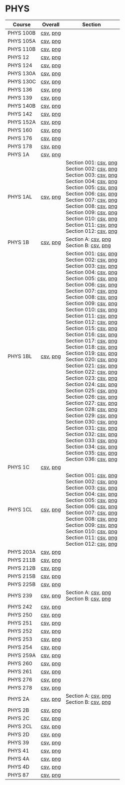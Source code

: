 # PHYS

| Course | Overall | Section |
| ------ | ------- | ------- |
| PHYS 100B | [csv](https://github.com/UCSD-Historical-Enrollment-Data/2025Winter/blob/main/overall/PHYS%20100B.csv), [png](https://raw.githubusercontent.com/UCSD-Historical-Enrollment-Data/2025Winter/main/plot_overall/PHYS%20100B.png) |  |
| PHYS 105A | [csv](https://github.com/UCSD-Historical-Enrollment-Data/2025Winter/blob/main/overall/PHYS%20105A.csv), [png](https://raw.githubusercontent.com/UCSD-Historical-Enrollment-Data/2025Winter/main/plot_overall/PHYS%20105A.png) |  |
| PHYS 110B | [csv](https://github.com/UCSD-Historical-Enrollment-Data/2025Winter/blob/main/overall/PHYS%20110B.csv), [png](https://raw.githubusercontent.com/UCSD-Historical-Enrollment-Data/2025Winter/main/plot_overall/PHYS%20110B.png) |  |
| PHYS 12 | [csv](https://github.com/UCSD-Historical-Enrollment-Data/2025Winter/blob/main/overall/PHYS%2012.csv), [png](https://raw.githubusercontent.com/UCSD-Historical-Enrollment-Data/2025Winter/main/plot_overall/PHYS%2012.png) |  |
| PHYS 124 | [csv](https://github.com/UCSD-Historical-Enrollment-Data/2025Winter/blob/main/overall/PHYS%20124.csv), [png](https://raw.githubusercontent.com/UCSD-Historical-Enrollment-Data/2025Winter/main/plot_overall/PHYS%20124.png) |  |
| PHYS 130A | [csv](https://github.com/UCSD-Historical-Enrollment-Data/2025Winter/blob/main/overall/PHYS%20130A.csv), [png](https://raw.githubusercontent.com/UCSD-Historical-Enrollment-Data/2025Winter/main/plot_overall/PHYS%20130A.png) |  |
| PHYS 130C | [csv](https://github.com/UCSD-Historical-Enrollment-Data/2025Winter/blob/main/overall/PHYS%20130C.csv), [png](https://raw.githubusercontent.com/UCSD-Historical-Enrollment-Data/2025Winter/main/plot_overall/PHYS%20130C.png) |  |
| PHYS 136 | [csv](https://github.com/UCSD-Historical-Enrollment-Data/2025Winter/blob/main/overall/PHYS%20136.csv), [png](https://raw.githubusercontent.com/UCSD-Historical-Enrollment-Data/2025Winter/main/plot_overall/PHYS%20136.png) |  |
| PHYS 139 | [csv](https://github.com/UCSD-Historical-Enrollment-Data/2025Winter/blob/main/overall/PHYS%20139.csv), [png](https://raw.githubusercontent.com/UCSD-Historical-Enrollment-Data/2025Winter/main/plot_overall/PHYS%20139.png) |  |
| PHYS 140B | [csv](https://github.com/UCSD-Historical-Enrollment-Data/2025Winter/blob/main/overall/PHYS%20140B.csv), [png](https://raw.githubusercontent.com/UCSD-Historical-Enrollment-Data/2025Winter/main/plot_overall/PHYS%20140B.png) |  |
| PHYS 142 | [csv](https://github.com/UCSD-Historical-Enrollment-Data/2025Winter/blob/main/overall/PHYS%20142.csv), [png](https://raw.githubusercontent.com/UCSD-Historical-Enrollment-Data/2025Winter/main/plot_overall/PHYS%20142.png) |  |
| PHYS 152A | [csv](https://github.com/UCSD-Historical-Enrollment-Data/2025Winter/blob/main/overall/PHYS%20152A.csv), [png](https://raw.githubusercontent.com/UCSD-Historical-Enrollment-Data/2025Winter/main/plot_overall/PHYS%20152A.png) |  |
| PHYS 160 | [csv](https://github.com/UCSD-Historical-Enrollment-Data/2025Winter/blob/main/overall/PHYS%20160.csv), [png](https://raw.githubusercontent.com/UCSD-Historical-Enrollment-Data/2025Winter/main/plot_overall/PHYS%20160.png) |  |
| PHYS 176 | [csv](https://github.com/UCSD-Historical-Enrollment-Data/2025Winter/blob/main/overall/PHYS%20176.csv), [png](https://raw.githubusercontent.com/UCSD-Historical-Enrollment-Data/2025Winter/main/plot_overall/PHYS%20176.png) |  |
| PHYS 178 | [csv](https://github.com/UCSD-Historical-Enrollment-Data/2025Winter/blob/main/overall/PHYS%20178.csv), [png](https://raw.githubusercontent.com/UCSD-Historical-Enrollment-Data/2025Winter/main/plot_overall/PHYS%20178.png) |  |
| PHYS 1A | [csv](https://github.com/UCSD-Historical-Enrollment-Data/2025Winter/blob/main/overall/PHYS%201A.csv), [png](https://raw.githubusercontent.com/UCSD-Historical-Enrollment-Data/2025Winter/main/plot_overall/PHYS%201A.png) |  |
| PHYS 1AL | [csv](https://github.com/UCSD-Historical-Enrollment-Data/2025Winter/blob/main/overall/PHYS%201AL.csv), [png](https://raw.githubusercontent.com/UCSD-Historical-Enrollment-Data/2025Winter/main/plot_overall/PHYS%201AL.png) | Section 001: [csv](https://github.com/UCSD-Historical-Enrollment-Data/2025Winter/blob/main/section/PHYS%201AL_001.csv), [png](https://raw.githubusercontent.com/UCSD-Historical-Enrollment-Data/2025Winter/main/plot_section/PHYS%201AL_001.png)<br>Section 002: [csv](https://github.com/UCSD-Historical-Enrollment-Data/2025Winter/blob/main/section/PHYS%201AL_002.csv), [png](https://raw.githubusercontent.com/UCSD-Historical-Enrollment-Data/2025Winter/main/plot_section/PHYS%201AL_002.png)<br>Section 003: [csv](https://github.com/UCSD-Historical-Enrollment-Data/2025Winter/blob/main/section/PHYS%201AL_003.csv), [png](https://raw.githubusercontent.com/UCSD-Historical-Enrollment-Data/2025Winter/main/plot_section/PHYS%201AL_003.png)<br>Section 004: [csv](https://github.com/UCSD-Historical-Enrollment-Data/2025Winter/blob/main/section/PHYS%201AL_004.csv), [png](https://raw.githubusercontent.com/UCSD-Historical-Enrollment-Data/2025Winter/main/plot_section/PHYS%201AL_004.png)<br>Section 005: [csv](https://github.com/UCSD-Historical-Enrollment-Data/2025Winter/blob/main/section/PHYS%201AL_005.csv), [png](https://raw.githubusercontent.com/UCSD-Historical-Enrollment-Data/2025Winter/main/plot_section/PHYS%201AL_005.png)<br>Section 006: [csv](https://github.com/UCSD-Historical-Enrollment-Data/2025Winter/blob/main/section/PHYS%201AL_006.csv), [png](https://raw.githubusercontent.com/UCSD-Historical-Enrollment-Data/2025Winter/main/plot_section/PHYS%201AL_006.png)<br>Section 007: [csv](https://github.com/UCSD-Historical-Enrollment-Data/2025Winter/blob/main/section/PHYS%201AL_007.csv), [png](https://raw.githubusercontent.com/UCSD-Historical-Enrollment-Data/2025Winter/main/plot_section/PHYS%201AL_007.png)<br>Section 008: [csv](https://github.com/UCSD-Historical-Enrollment-Data/2025Winter/blob/main/section/PHYS%201AL_008.csv), [png](https://raw.githubusercontent.com/UCSD-Historical-Enrollment-Data/2025Winter/main/plot_section/PHYS%201AL_008.png)<br>Section 009: [csv](https://github.com/UCSD-Historical-Enrollment-Data/2025Winter/blob/main/section/PHYS%201AL_009.csv), [png](https://raw.githubusercontent.com/UCSD-Historical-Enrollment-Data/2025Winter/main/plot_section/PHYS%201AL_009.png)<br>Section 010: [csv](https://github.com/UCSD-Historical-Enrollment-Data/2025Winter/blob/main/section/PHYS%201AL_010.csv), [png](https://raw.githubusercontent.com/UCSD-Historical-Enrollment-Data/2025Winter/main/plot_section/PHYS%201AL_010.png)<br>Section 011: [csv](https://github.com/UCSD-Historical-Enrollment-Data/2025Winter/blob/main/section/PHYS%201AL_011.csv), [png](https://raw.githubusercontent.com/UCSD-Historical-Enrollment-Data/2025Winter/main/plot_section/PHYS%201AL_011.png)<br>Section 012: [csv](https://github.com/UCSD-Historical-Enrollment-Data/2025Winter/blob/main/section/PHYS%201AL_012.csv), [png](https://raw.githubusercontent.com/UCSD-Historical-Enrollment-Data/2025Winter/main/plot_section/PHYS%201AL_012.png) |
| PHYS 1B | [csv](https://github.com/UCSD-Historical-Enrollment-Data/2025Winter/blob/main/overall/PHYS%201B.csv), [png](https://raw.githubusercontent.com/UCSD-Historical-Enrollment-Data/2025Winter/main/plot_overall/PHYS%201B.png) | Section A: [csv](https://github.com/UCSD-Historical-Enrollment-Data/2025Winter/blob/main/section/PHYS%201B_A.csv), [png](https://raw.githubusercontent.com/UCSD-Historical-Enrollment-Data/2025Winter/main/plot_section/PHYS%201B_A.png)<br>Section B: [csv](https://github.com/UCSD-Historical-Enrollment-Data/2025Winter/blob/main/section/PHYS%201B_B.csv), [png](https://raw.githubusercontent.com/UCSD-Historical-Enrollment-Data/2025Winter/main/plot_section/PHYS%201B_B.png) |
| PHYS 1BL | [csv](https://github.com/UCSD-Historical-Enrollment-Data/2025Winter/blob/main/overall/PHYS%201BL.csv), [png](https://raw.githubusercontent.com/UCSD-Historical-Enrollment-Data/2025Winter/main/plot_overall/PHYS%201BL.png) | Section 001: [csv](https://github.com/UCSD-Historical-Enrollment-Data/2025Winter/blob/main/section/PHYS%201BL_001.csv), [png](https://raw.githubusercontent.com/UCSD-Historical-Enrollment-Data/2025Winter/main/plot_section/PHYS%201BL_001.png)<br>Section 002: [csv](https://github.com/UCSD-Historical-Enrollment-Data/2025Winter/blob/main/section/PHYS%201BL_002.csv), [png](https://raw.githubusercontent.com/UCSD-Historical-Enrollment-Data/2025Winter/main/plot_section/PHYS%201BL_002.png)<br>Section 003: [csv](https://github.com/UCSD-Historical-Enrollment-Data/2025Winter/blob/main/section/PHYS%201BL_003.csv), [png](https://raw.githubusercontent.com/UCSD-Historical-Enrollment-Data/2025Winter/main/plot_section/PHYS%201BL_003.png)<br>Section 004: [csv](https://github.com/UCSD-Historical-Enrollment-Data/2025Winter/blob/main/section/PHYS%201BL_004.csv), [png](https://raw.githubusercontent.com/UCSD-Historical-Enrollment-Data/2025Winter/main/plot_section/PHYS%201BL_004.png)<br>Section 005: [csv](https://github.com/UCSD-Historical-Enrollment-Data/2025Winter/blob/main/section/PHYS%201BL_005.csv), [png](https://raw.githubusercontent.com/UCSD-Historical-Enrollment-Data/2025Winter/main/plot_section/PHYS%201BL_005.png)<br>Section 006: [csv](https://github.com/UCSD-Historical-Enrollment-Data/2025Winter/blob/main/section/PHYS%201BL_006.csv), [png](https://raw.githubusercontent.com/UCSD-Historical-Enrollment-Data/2025Winter/main/plot_section/PHYS%201BL_006.png)<br>Section 007: [csv](https://github.com/UCSD-Historical-Enrollment-Data/2025Winter/blob/main/section/PHYS%201BL_007.csv), [png](https://raw.githubusercontent.com/UCSD-Historical-Enrollment-Data/2025Winter/main/plot_section/PHYS%201BL_007.png)<br>Section 008: [csv](https://github.com/UCSD-Historical-Enrollment-Data/2025Winter/blob/main/section/PHYS%201BL_008.csv), [png](https://raw.githubusercontent.com/UCSD-Historical-Enrollment-Data/2025Winter/main/plot_section/PHYS%201BL_008.png)<br>Section 009: [csv](https://github.com/UCSD-Historical-Enrollment-Data/2025Winter/blob/main/section/PHYS%201BL_009.csv), [png](https://raw.githubusercontent.com/UCSD-Historical-Enrollment-Data/2025Winter/main/plot_section/PHYS%201BL_009.png)<br>Section 010: [csv](https://github.com/UCSD-Historical-Enrollment-Data/2025Winter/blob/main/section/PHYS%201BL_010.csv), [png](https://raw.githubusercontent.com/UCSD-Historical-Enrollment-Data/2025Winter/main/plot_section/PHYS%201BL_010.png)<br>Section 011: [csv](https://github.com/UCSD-Historical-Enrollment-Data/2025Winter/blob/main/section/PHYS%201BL_011.csv), [png](https://raw.githubusercontent.com/UCSD-Historical-Enrollment-Data/2025Winter/main/plot_section/PHYS%201BL_011.png)<br>Section 012: [csv](https://github.com/UCSD-Historical-Enrollment-Data/2025Winter/blob/main/section/PHYS%201BL_012.csv), [png](https://raw.githubusercontent.com/UCSD-Historical-Enrollment-Data/2025Winter/main/plot_section/PHYS%201BL_012.png)<br>Section 015: [csv](https://github.com/UCSD-Historical-Enrollment-Data/2025Winter/blob/main/section/PHYS%201BL_015.csv), [png](https://raw.githubusercontent.com/UCSD-Historical-Enrollment-Data/2025Winter/main/plot_section/PHYS%201BL_015.png)<br>Section 016: [csv](https://github.com/UCSD-Historical-Enrollment-Data/2025Winter/blob/main/section/PHYS%201BL_016.csv), [png](https://raw.githubusercontent.com/UCSD-Historical-Enrollment-Data/2025Winter/main/plot_section/PHYS%201BL_016.png)<br>Section 017: [csv](https://github.com/UCSD-Historical-Enrollment-Data/2025Winter/blob/main/section/PHYS%201BL_017.csv), [png](https://raw.githubusercontent.com/UCSD-Historical-Enrollment-Data/2025Winter/main/plot_section/PHYS%201BL_017.png)<br>Section 018: [csv](https://github.com/UCSD-Historical-Enrollment-Data/2025Winter/blob/main/section/PHYS%201BL_018.csv), [png](https://raw.githubusercontent.com/UCSD-Historical-Enrollment-Data/2025Winter/main/plot_section/PHYS%201BL_018.png)<br>Section 019: [csv](https://github.com/UCSD-Historical-Enrollment-Data/2025Winter/blob/main/section/PHYS%201BL_019.csv), [png](https://raw.githubusercontent.com/UCSD-Historical-Enrollment-Data/2025Winter/main/plot_section/PHYS%201BL_019.png)<br>Section 020: [csv](https://github.com/UCSD-Historical-Enrollment-Data/2025Winter/blob/main/section/PHYS%201BL_020.csv), [png](https://raw.githubusercontent.com/UCSD-Historical-Enrollment-Data/2025Winter/main/plot_section/PHYS%201BL_020.png)<br>Section 021: [csv](https://github.com/UCSD-Historical-Enrollment-Data/2025Winter/blob/main/section/PHYS%201BL_021.csv), [png](https://raw.githubusercontent.com/UCSD-Historical-Enrollment-Data/2025Winter/main/plot_section/PHYS%201BL_021.png)<br>Section 022: [csv](https://github.com/UCSD-Historical-Enrollment-Data/2025Winter/blob/main/section/PHYS%201BL_022.csv), [png](https://raw.githubusercontent.com/UCSD-Historical-Enrollment-Data/2025Winter/main/plot_section/PHYS%201BL_022.png)<br>Section 023: [csv](https://github.com/UCSD-Historical-Enrollment-Data/2025Winter/blob/main/section/PHYS%201BL_023.csv), [png](https://raw.githubusercontent.com/UCSD-Historical-Enrollment-Data/2025Winter/main/plot_section/PHYS%201BL_023.png)<br>Section 024: [csv](https://github.com/UCSD-Historical-Enrollment-Data/2025Winter/blob/main/section/PHYS%201BL_024.csv), [png](https://raw.githubusercontent.com/UCSD-Historical-Enrollment-Data/2025Winter/main/plot_section/PHYS%201BL_024.png)<br>Section 025: [csv](https://github.com/UCSD-Historical-Enrollment-Data/2025Winter/blob/main/section/PHYS%201BL_025.csv), [png](https://raw.githubusercontent.com/UCSD-Historical-Enrollment-Data/2025Winter/main/plot_section/PHYS%201BL_025.png)<br>Section 026: [csv](https://github.com/UCSD-Historical-Enrollment-Data/2025Winter/blob/main/section/PHYS%201BL_026.csv), [png](https://raw.githubusercontent.com/UCSD-Historical-Enrollment-Data/2025Winter/main/plot_section/PHYS%201BL_026.png)<br>Section 027: [csv](https://github.com/UCSD-Historical-Enrollment-Data/2025Winter/blob/main/section/PHYS%201BL_027.csv), [png](https://raw.githubusercontent.com/UCSD-Historical-Enrollment-Data/2025Winter/main/plot_section/PHYS%201BL_027.png)<br>Section 028: [csv](https://github.com/UCSD-Historical-Enrollment-Data/2025Winter/blob/main/section/PHYS%201BL_028.csv), [png](https://raw.githubusercontent.com/UCSD-Historical-Enrollment-Data/2025Winter/main/plot_section/PHYS%201BL_028.png)<br>Section 029: [csv](https://github.com/UCSD-Historical-Enrollment-Data/2025Winter/blob/main/section/PHYS%201BL_029.csv), [png](https://raw.githubusercontent.com/UCSD-Historical-Enrollment-Data/2025Winter/main/plot_section/PHYS%201BL_029.png)<br>Section 030: [csv](https://github.com/UCSD-Historical-Enrollment-Data/2025Winter/blob/main/section/PHYS%201BL_030.csv), [png](https://raw.githubusercontent.com/UCSD-Historical-Enrollment-Data/2025Winter/main/plot_section/PHYS%201BL_030.png)<br>Section 031: [csv](https://github.com/UCSD-Historical-Enrollment-Data/2025Winter/blob/main/section/PHYS%201BL_031.csv), [png](https://raw.githubusercontent.com/UCSD-Historical-Enrollment-Data/2025Winter/main/plot_section/PHYS%201BL_031.png)<br>Section 032: [csv](https://github.com/UCSD-Historical-Enrollment-Data/2025Winter/blob/main/section/PHYS%201BL_032.csv), [png](https://raw.githubusercontent.com/UCSD-Historical-Enrollment-Data/2025Winter/main/plot_section/PHYS%201BL_032.png)<br>Section 033: [csv](https://github.com/UCSD-Historical-Enrollment-Data/2025Winter/blob/main/section/PHYS%201BL_033.csv), [png](https://raw.githubusercontent.com/UCSD-Historical-Enrollment-Data/2025Winter/main/plot_section/PHYS%201BL_033.png)<br>Section 034: [csv](https://github.com/UCSD-Historical-Enrollment-Data/2025Winter/blob/main/section/PHYS%201BL_034.csv), [png](https://raw.githubusercontent.com/UCSD-Historical-Enrollment-Data/2025Winter/main/plot_section/PHYS%201BL_034.png)<br>Section 035: [csv](https://github.com/UCSD-Historical-Enrollment-Data/2025Winter/blob/main/section/PHYS%201BL_035.csv), [png](https://raw.githubusercontent.com/UCSD-Historical-Enrollment-Data/2025Winter/main/plot_section/PHYS%201BL_035.png)<br>Section 036: [csv](https://github.com/UCSD-Historical-Enrollment-Data/2025Winter/blob/main/section/PHYS%201BL_036.csv), [png](https://raw.githubusercontent.com/UCSD-Historical-Enrollment-Data/2025Winter/main/plot_section/PHYS%201BL_036.png) |
| PHYS 1C | [csv](https://github.com/UCSD-Historical-Enrollment-Data/2025Winter/blob/main/overall/PHYS%201C.csv), [png](https://raw.githubusercontent.com/UCSD-Historical-Enrollment-Data/2025Winter/main/plot_overall/PHYS%201C.png) |  |
| PHYS 1CL | [csv](https://github.com/UCSD-Historical-Enrollment-Data/2025Winter/blob/main/overall/PHYS%201CL.csv), [png](https://raw.githubusercontent.com/UCSD-Historical-Enrollment-Data/2025Winter/main/plot_overall/PHYS%201CL.png) | Section 001: [csv](https://github.com/UCSD-Historical-Enrollment-Data/2025Winter/blob/main/section/PHYS%201CL_001.csv), [png](https://raw.githubusercontent.com/UCSD-Historical-Enrollment-Data/2025Winter/main/plot_section/PHYS%201CL_001.png)<br>Section 002: [csv](https://github.com/UCSD-Historical-Enrollment-Data/2025Winter/blob/main/section/PHYS%201CL_002.csv), [png](https://raw.githubusercontent.com/UCSD-Historical-Enrollment-Data/2025Winter/main/plot_section/PHYS%201CL_002.png)<br>Section 003: [csv](https://github.com/UCSD-Historical-Enrollment-Data/2025Winter/blob/main/section/PHYS%201CL_003.csv), [png](https://raw.githubusercontent.com/UCSD-Historical-Enrollment-Data/2025Winter/main/plot_section/PHYS%201CL_003.png)<br>Section 004: [csv](https://github.com/UCSD-Historical-Enrollment-Data/2025Winter/blob/main/section/PHYS%201CL_004.csv), [png](https://raw.githubusercontent.com/UCSD-Historical-Enrollment-Data/2025Winter/main/plot_section/PHYS%201CL_004.png)<br>Section 005: [csv](https://github.com/UCSD-Historical-Enrollment-Data/2025Winter/blob/main/section/PHYS%201CL_005.csv), [png](https://raw.githubusercontent.com/UCSD-Historical-Enrollment-Data/2025Winter/main/plot_section/PHYS%201CL_005.png)<br>Section 006: [csv](https://github.com/UCSD-Historical-Enrollment-Data/2025Winter/blob/main/section/PHYS%201CL_006.csv), [png](https://raw.githubusercontent.com/UCSD-Historical-Enrollment-Data/2025Winter/main/plot_section/PHYS%201CL_006.png)<br>Section 007: [csv](https://github.com/UCSD-Historical-Enrollment-Data/2025Winter/blob/main/section/PHYS%201CL_007.csv), [png](https://raw.githubusercontent.com/UCSD-Historical-Enrollment-Data/2025Winter/main/plot_section/PHYS%201CL_007.png)<br>Section 008: [csv](https://github.com/UCSD-Historical-Enrollment-Data/2025Winter/blob/main/section/PHYS%201CL_008.csv), [png](https://raw.githubusercontent.com/UCSD-Historical-Enrollment-Data/2025Winter/main/plot_section/PHYS%201CL_008.png)<br>Section 009: [csv](https://github.com/UCSD-Historical-Enrollment-Data/2025Winter/blob/main/section/PHYS%201CL_009.csv), [png](https://raw.githubusercontent.com/UCSD-Historical-Enrollment-Data/2025Winter/main/plot_section/PHYS%201CL_009.png)<br>Section 010: [csv](https://github.com/UCSD-Historical-Enrollment-Data/2025Winter/blob/main/section/PHYS%201CL_010.csv), [png](https://raw.githubusercontent.com/UCSD-Historical-Enrollment-Data/2025Winter/main/plot_section/PHYS%201CL_010.png)<br>Section 011: [csv](https://github.com/UCSD-Historical-Enrollment-Data/2025Winter/blob/main/section/PHYS%201CL_011.csv), [png](https://raw.githubusercontent.com/UCSD-Historical-Enrollment-Data/2025Winter/main/plot_section/PHYS%201CL_011.png)<br>Section 012: [csv](https://github.com/UCSD-Historical-Enrollment-Data/2025Winter/blob/main/section/PHYS%201CL_012.csv), [png](https://raw.githubusercontent.com/UCSD-Historical-Enrollment-Data/2025Winter/main/plot_section/PHYS%201CL_012.png) |
| PHYS 203A | [csv](https://github.com/UCSD-Historical-Enrollment-Data/2025Winter/blob/main/overall/PHYS%20203A.csv), [png](https://raw.githubusercontent.com/UCSD-Historical-Enrollment-Data/2025Winter/main/plot_overall/PHYS%20203A.png) |  |
| PHYS 211B | [csv](https://github.com/UCSD-Historical-Enrollment-Data/2025Winter/blob/main/overall/PHYS%20211B.csv), [png](https://raw.githubusercontent.com/UCSD-Historical-Enrollment-Data/2025Winter/main/plot_overall/PHYS%20211B.png) |  |
| PHYS 212B | [csv](https://github.com/UCSD-Historical-Enrollment-Data/2025Winter/blob/main/overall/PHYS%20212B.csv), [png](https://raw.githubusercontent.com/UCSD-Historical-Enrollment-Data/2025Winter/main/plot_overall/PHYS%20212B.png) |  |
| PHYS 215B | [csv](https://github.com/UCSD-Historical-Enrollment-Data/2025Winter/blob/main/overall/PHYS%20215B.csv), [png](https://raw.githubusercontent.com/UCSD-Historical-Enrollment-Data/2025Winter/main/plot_overall/PHYS%20215B.png) |  |
| PHYS 225B | [csv](https://github.com/UCSD-Historical-Enrollment-Data/2025Winter/blob/main/overall/PHYS%20225B.csv), [png](https://raw.githubusercontent.com/UCSD-Historical-Enrollment-Data/2025Winter/main/plot_overall/PHYS%20225B.png) |  |
| PHYS 239 | [csv](https://github.com/UCSD-Historical-Enrollment-Data/2025Winter/blob/main/overall/PHYS%20239.csv), [png](https://raw.githubusercontent.com/UCSD-Historical-Enrollment-Data/2025Winter/main/plot_overall/PHYS%20239.png) | Section A: [csv](https://github.com/UCSD-Historical-Enrollment-Data/2025Winter/blob/main/section/PHYS%20239_A.csv), [png](https://raw.githubusercontent.com/UCSD-Historical-Enrollment-Data/2025Winter/main/plot_section/PHYS%20239_A.png)<br>Section B: [csv](https://github.com/UCSD-Historical-Enrollment-Data/2025Winter/blob/main/section/PHYS%20239_B.csv), [png](https://raw.githubusercontent.com/UCSD-Historical-Enrollment-Data/2025Winter/main/plot_section/PHYS%20239_B.png) |
| PHYS 242 | [csv](https://github.com/UCSD-Historical-Enrollment-Data/2025Winter/blob/main/overall/PHYS%20242.csv), [png](https://raw.githubusercontent.com/UCSD-Historical-Enrollment-Data/2025Winter/main/plot_overall/PHYS%20242.png) |  |
| PHYS 250 | [csv](https://github.com/UCSD-Historical-Enrollment-Data/2025Winter/blob/main/overall/PHYS%20250.csv), [png](https://raw.githubusercontent.com/UCSD-Historical-Enrollment-Data/2025Winter/main/plot_overall/PHYS%20250.png) |  |
| PHYS 251 | [csv](https://github.com/UCSD-Historical-Enrollment-Data/2025Winter/blob/main/overall/PHYS%20251.csv), [png](https://raw.githubusercontent.com/UCSD-Historical-Enrollment-Data/2025Winter/main/plot_overall/PHYS%20251.png) |  |
| PHYS 252 | [csv](https://github.com/UCSD-Historical-Enrollment-Data/2025Winter/blob/main/overall/PHYS%20252.csv), [png](https://raw.githubusercontent.com/UCSD-Historical-Enrollment-Data/2025Winter/main/plot_overall/PHYS%20252.png) |  |
| PHYS 253 | [csv](https://github.com/UCSD-Historical-Enrollment-Data/2025Winter/blob/main/overall/PHYS%20253.csv), [png](https://raw.githubusercontent.com/UCSD-Historical-Enrollment-Data/2025Winter/main/plot_overall/PHYS%20253.png) |  |
| PHYS 254 | [csv](https://github.com/UCSD-Historical-Enrollment-Data/2025Winter/blob/main/overall/PHYS%20254.csv), [png](https://raw.githubusercontent.com/UCSD-Historical-Enrollment-Data/2025Winter/main/plot_overall/PHYS%20254.png) |  |
| PHYS 259A | [csv](https://github.com/UCSD-Historical-Enrollment-Data/2025Winter/blob/main/overall/PHYS%20259A.csv), [png](https://raw.githubusercontent.com/UCSD-Historical-Enrollment-Data/2025Winter/main/plot_overall/PHYS%20259A.png) |  |
| PHYS 260 | [csv](https://github.com/UCSD-Historical-Enrollment-Data/2025Winter/blob/main/overall/PHYS%20260.csv), [png](https://raw.githubusercontent.com/UCSD-Historical-Enrollment-Data/2025Winter/main/plot_overall/PHYS%20260.png) |  |
| PHYS 261 | [csv](https://github.com/UCSD-Historical-Enrollment-Data/2025Winter/blob/main/overall/PHYS%20261.csv), [png](https://raw.githubusercontent.com/UCSD-Historical-Enrollment-Data/2025Winter/main/plot_overall/PHYS%20261.png) |  |
| PHYS 276 | [csv](https://github.com/UCSD-Historical-Enrollment-Data/2025Winter/blob/main/overall/PHYS%20276.csv), [png](https://raw.githubusercontent.com/UCSD-Historical-Enrollment-Data/2025Winter/main/plot_overall/PHYS%20276.png) |  |
| PHYS 278 | [csv](https://github.com/UCSD-Historical-Enrollment-Data/2025Winter/blob/main/overall/PHYS%20278.csv), [png](https://raw.githubusercontent.com/UCSD-Historical-Enrollment-Data/2025Winter/main/plot_overall/PHYS%20278.png) |  |
| PHYS 2A | [csv](https://github.com/UCSD-Historical-Enrollment-Data/2025Winter/blob/main/overall/PHYS%202A.csv), [png](https://raw.githubusercontent.com/UCSD-Historical-Enrollment-Data/2025Winter/main/plot_overall/PHYS%202A.png) | Section A: [csv](https://github.com/UCSD-Historical-Enrollment-Data/2025Winter/blob/main/section/PHYS%202A_A.csv), [png](https://raw.githubusercontent.com/UCSD-Historical-Enrollment-Data/2025Winter/main/plot_section/PHYS%202A_A.png)<br>Section B: [csv](https://github.com/UCSD-Historical-Enrollment-Data/2025Winter/blob/main/section/PHYS%202A_B.csv), [png](https://raw.githubusercontent.com/UCSD-Historical-Enrollment-Data/2025Winter/main/plot_section/PHYS%202A_B.png) |
| PHYS 2B | [csv](https://github.com/UCSD-Historical-Enrollment-Data/2025Winter/blob/main/overall/PHYS%202B.csv), [png](https://raw.githubusercontent.com/UCSD-Historical-Enrollment-Data/2025Winter/main/plot_overall/PHYS%202B.png) |  |
| PHYS 2C | [csv](https://github.com/UCSD-Historical-Enrollment-Data/2025Winter/blob/main/overall/PHYS%202C.csv), [png](https://raw.githubusercontent.com/UCSD-Historical-Enrollment-Data/2025Winter/main/plot_overall/PHYS%202C.png) |  |
| PHYS 2CL | [csv](https://github.com/UCSD-Historical-Enrollment-Data/2025Winter/blob/main/overall/PHYS%202CL.csv), [png](https://raw.githubusercontent.com/UCSD-Historical-Enrollment-Data/2025Winter/main/plot_overall/PHYS%202CL.png) |  |
| PHYS 2D | [csv](https://github.com/UCSD-Historical-Enrollment-Data/2025Winter/blob/main/overall/PHYS%202D.csv), [png](https://raw.githubusercontent.com/UCSD-Historical-Enrollment-Data/2025Winter/main/plot_overall/PHYS%202D.png) |  |
| PHYS 39 | [csv](https://github.com/UCSD-Historical-Enrollment-Data/2025Winter/blob/main/overall/PHYS%2039.csv), [png](https://raw.githubusercontent.com/UCSD-Historical-Enrollment-Data/2025Winter/main/plot_overall/PHYS%2039.png) |  |
| PHYS 41 | [csv](https://github.com/UCSD-Historical-Enrollment-Data/2025Winter/blob/main/overall/PHYS%2041.csv), [png](https://raw.githubusercontent.com/UCSD-Historical-Enrollment-Data/2025Winter/main/plot_overall/PHYS%2041.png) |  |
| PHYS 4A | [csv](https://github.com/UCSD-Historical-Enrollment-Data/2025Winter/blob/main/overall/PHYS%204A.csv), [png](https://raw.githubusercontent.com/UCSD-Historical-Enrollment-Data/2025Winter/main/plot_overall/PHYS%204A.png) |  |
| PHYS 4D | [csv](https://github.com/UCSD-Historical-Enrollment-Data/2025Winter/blob/main/overall/PHYS%204D.csv), [png](https://raw.githubusercontent.com/UCSD-Historical-Enrollment-Data/2025Winter/main/plot_overall/PHYS%204D.png) |  |
| PHYS 87 | [csv](https://github.com/UCSD-Historical-Enrollment-Data/2025Winter/blob/main/overall/PHYS%2087.csv), [png](https://raw.githubusercontent.com/UCSD-Historical-Enrollment-Data/2025Winter/main/plot_overall/PHYS%2087.png) |  |
